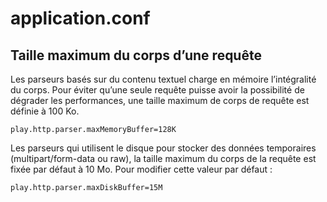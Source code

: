 # application.conf

## Taille maximum du corps d’une requête

Les parseurs basés sur du contenu textuel charge en mémoire l’intégralité du corps. Pour éviter qu’une seule requête puisse avoir la possibilité de dégrader les performances, une taille maximum de corps de requête est définie à 100 Ko.

```properties
play.http.parser.maxMemoryBuffer=128K
```

Les parseurs qui utilisent le disque pour stocker des données temporaires (multipart/form-data ou raw), la taille maximum du corps de la requête est fixée par défaut à 10 Mo.
Pour modifier cette valeur par défaut :
```properties
play.http.parser.maxDiskBuffer=15M
```
